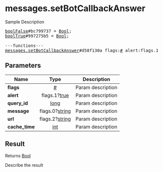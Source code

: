 # messages.setBotCallbackAnswer

Sample Description

<pre>
<a href="../constructor/boolFalse">boolFalse</a>#bc799737 = <a href="../type/Bool.md">Bool</a>;
<a href="../constructor/boolTrue">boolTrue</a>#997275b5 = <a href="../type/Bool.md">Bool</a>;

---functions---
<a href="../method/messages.setBotCallbackAnswer.md">messages.setBotCallbackAnswer</a>#d58f130a flags:<a href="../type/#.md">#</a> alert:flags.1?<a href="../type/true.md">true</a> query_id:<a href="../type/long.md">long</a> message:flags.0?<a href="../type/string.md">string</a> url:flags.2?<a href="../type/string.md">string</a> cache_time:<a href="../type/int.md">int</a> = <a href="../type/Bool.md">Bool</a>;
</pre>

## Parameters

| Name | Type | Description |
|------|:----:|-------------|
| **flags** | <a href="../type/#.md">#</a> | Param description |
| **alert** | flags.1?<a href="../type/true.md">true</a> | Param description |
| **query_id** | <a href="../type/long.md">long</a> | Param description |
| **message** | flags.0?<a href="../type/string.md">string</a> | Param description |
| **url** | flags.2?<a href="../type/string.md">string</a> | Param description |
| **cache_time** | <a href="../type/int.md">int</a> | Param description |

## Result

Returns <a href="../type/Bool.md">Bool</a>

Describe the result

